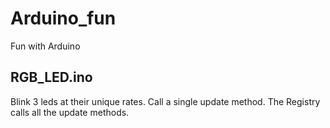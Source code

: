 # Arduino_fun
Fun with Arduino

## RGB_LED.ino

Blink 3 leds at their unique rates. Call a single update method. The Registry calls all the update methods.
